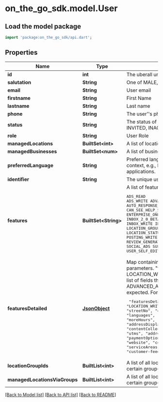 # on_the_go_sdk.model.User

## Load the model package
```dart
import 'package:on_the_go_sdk/api.dart';
```

## Properties
Name | Type | Description | Notes
------------ | ------------- | ------------- | -------------
**id** | **int** | The uberall unique id for the user | [optional] 
**salutation** | **String** | One of MALE, FEMALE or OTHER | [optional] 
**email** | **String** | User email | [optional] 
**firstname** | **String** | First Name | 
**lastname** | **String** | Last name | 
**phone** | **String** | The user''s phone number | [optional] 
**status** | **String** | The status of the current user. One of CREATED, VERIFIED, UNVERIFIED, INVITED, INACTIVE, NO_LOGIN | [optional] 
**role** | **String** | User Role | 
**managedLocations** | **BuiltSet&lt;int&gt;** | A list of locations managed by this user | [optional] 
**managedBusinesses** | **BuiltSet&lt;num&gt;** | A list of business ids managed by this user | [optional] 
**preferredLanguage** | **String** | Preferred language of a user. If not set, this will default to the language in context, e.g., location''s for e-mails and browser language for our applications. | [optional] 
**identifier** | **String** | The unique user identifier based on your internal identification system | [optional] 
**features** | **BuiltSet&lt;String&gt;** | A list of features this user can work with. Values:  <pre>ADS_READ ADS_WRITE ADVANCED_ANALYTICS AI_SUGGESTED_REPLIES APPLE_POSTING_WRITE AUTO_RESPONSE_WRITE BULK_UPDATES BUSINESS_LEVEL_CONNECT CAN_PAY_INVOICE CAN_SEE_HELP_SECTION CHAT_READ CHAT_WRITE CHATBOT_READ CHATBOT_WRITE DAM ENTERPRISE_ONBOARDING FIRST_PARTY_REVIEW_APPROVAL FORMS INBOX_2_0_BETA_READ INBOX_2_0_BETA_WRITE INBOX_APPROVAL INBOX_READ INBOX_WRITE INSTAGRAM_POSTING_WRITE LISTINGS_PAGE_NEW LISTINGS LIVE_CHAT LOCATION_GROUP LOCATION_READ LOCATION_SCHEDULED_UPDATES LOCATION_STATUS_CHANGE LOCATION_WRITE POSTING_APPROVAL POSTING_READ POSTING_WRITE PRICE_INFO RESPONSE_LIBRARY_READ RESPONSE_LIBRARY_WRITE REVIEW_GENERATION_CREATE REVIEW_GENERATION_SEND SINGLE_SIGN_ON SOCIAL_ADS SUPPRESSION TRACKING UPGRADE USER_OTHERS_EDIT USER_SELF_EDIT</pre> | [optional] 
**featuresDetailed** | [**JsonObject**](.md) | Map containing the feature names and corresponding feature-specific parameters. \"featuresDetailed\" is supported for the features LOCATION_WRITE and ADVANCED_ANALYTICS.  For LOCATION_WRITE a list of fields that this user can update is expected.  For ADVANCED_ANALYTICS a list of dashboards the user has access to is expected. For example: <pre> \"featuresDetailed\": '{' '{'    \"featuresDetailed\":'{'       \"LOCATION_WRITE\":[          \"fax\",          \"openingHours\",          \"callTrackingNumbers\",          \"streetNo\",          \"openingHoursNotes\",          \"specialOpeningHours\",          \"street\",          \"languages\",          \"customFields\",          \"contentLists\",          \"photos\",          \"services\",          \"moreHours\",          \"descriptionLong\",          \"zip\",          \"lat\",          \"openingDate\",          \"email\",          \"addressDisplay\",          \"labels\",          \"taxNumber\",          \"city\",          \"cellphone\",          \"contentCollections\",          \"attributes\",          \"categories\",          \"imprint\",          \"phone\",          \"utms\",          \"addressExtra\",          \"keywords\",          \"legalIdent\",          \"lng\",          \"paymentOptions\",          \"descriptionShort\",          \"socialProfiles\",          \"identifier\",          \"website\",          \"country\",          \"province\",          \"name\",          \"videos\",          \"brands\",          \"serviceAreas\"       ],       \"ADVANCED_ANALYTICS\":[          \"overview\",          \"listings-google\",          \"customer-feedback\"       ]    '}' '}' </pre> | [optional] 
**locationGroupIds** | **BuiltList&lt;int&gt;** | A list of all location IDs the user can manage because of assignment to certain group(s) | [optional] 
**managedLocationsViaGroups** | **BuiltList&lt;int&gt;** | A list of all location IDs the user can manage because of assignment to certain group(s) | [optional] 

[[Back to Model list]](../README.md#documentation-for-models) [[Back to API list]](../README.md#documentation-for-api-endpoints) [[Back to README]](../README.md)


